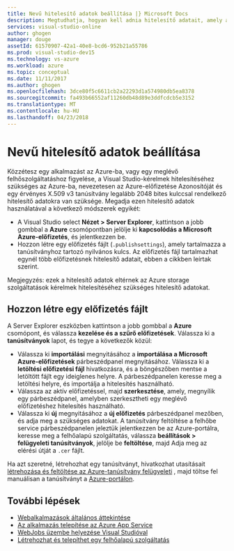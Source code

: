 ```yaml
---
title: Nevű hitelesítő adatok beállítása |} Microsoft Docs
description: Megtudhatja, hogyan kell adnia hitelesítő adatait, amely a Visual Studio használatával kérések hitelesítése az Azure-ra, így közzétenni egy alkalmazást az Azure-bA a Visual Studio vagy egy meglévő felhőszolgáltatáshoz figyelése.
services: visual-studio-online
author: ghogen
manager: douge
assetId: 61570907-42a1-40e8-bcd6-952b21a55786
ms.prod: visual-studio-dev15
ms.technology: vs-azure
ms.workload: azure
ms.topic: conceptual
ms.date: 11/11/2017
ms.author: ghogen
ms.openlocfilehash: 3dce80f5c6611cb2a22293d1a574980db5ea8378
ms.sourcegitcommit: fa493b66552af11260db48d89e3ddfcdcb5e3152
ms.translationtype: MT
ms.contentlocale: hu-HU
ms.lasthandoff: 04/23/2018
---
```

# <a name="set-up-named-authentication-credentials"></a>Nevű hitelesítő adatok beállítása

Közzétesz egy alkalmazást az Azure-ba, vagy egy meglévő felhőszolgáltatáshoz figyelése, a Visual Studio-kérelmek hitelesítéséhez szükséges az Azure-ba, nevezetesen az Azure-előfizetése Azonosítóját és egy érvényes X.509 v3 tanúsítvány legalább 2048 bites kulccsal rendelkező hitelesítő adatokra van szüksége. Megadja ezen hitelesítő adatok használatával a következő módszerek egyikét:

- A Visual Studio select **Nézet > Server Explorer**, kattintson a jobb gombbal a **Azure** csomópontban jelölje ki **kapcsolódás a Microsoft Azure-előfizetés**, és jelentkezzen be.
- Hozzon létre egy előfizetés fájlt (`.publishsettings`), amely tartalmazza a tanúsítványhoz tartozó nyilvános kulcs. Az előfizetés fájl tartalmazhat egynél több előfizetésnek hitelesítő adatait, ebben a cikkben leírtak szerint.

Megjegyzés: ezek a hitelesítő adatok eltérnek az Azure storage szolgáltatások kérelmek hitelesítéséhez szükséges hitelesítő adatokat.

## <a name="create-a-subscription-file"></a>Hozzon létre egy előfizetés fájlt

A Server Explorer eszközben kattintson a jobb gombbal a **Azure** csomópont, és válassza **kezelése és a szűrő előfizetések**. Válassza ki a **tanúsítványok** lapot, és tegye a következők közül:

- Válassza ki **importálási** megnyitásához a **importálása a Microsoft Azure-előfizetések** párbeszédpanel megnyitásához. Válassza ki a **letöltési előfizetési fájl** hivatkozásra, és a böngészőben mentse a letöltött fájlt egy ideiglenes helyre. A párbeszédpanelen keresse meg a letöltési helyre, és importálja a hitelesítés használható.
- Válassza az aktív előfizetéssel, majd **szerkesztése**, amely, megnyílik egy párbeszédpanel, amelyben szerkesztheti egy meglévő előfizetéshez hitelesítés használható.
- Válassza ki **új** megnyitásához a **új előfizetés** párbeszédpanel mezőben, és adja meg a szükséges adatokat. A tanúsítvány feltöltése a felhőbe service párbeszédpanelen jeleztük jelentkezzen be az Azure-portálra, keresse meg a felhőalapú szolgáltatás, válassza **beállítások > felügyeleti tanúsítványok**, jelölje be **feltöltése**, majd Adja meg az elérési útját a `.cer` fájlt.

Ha azt szeretné, létrehozhat egy tanúsítványt, hivatkozhat utasításait [létrehozása és feltöltése az Azure-tanúsítvány felügyeleti](https://msdn.microsoft.com/library/windowsazure/gg551722.aspx) , majd töltse fel manuálisan a tanúsítványt a [Azure-portálon](https://portal.azure.com/).

## <a name="next-steps"></a>További lépések

- [Webalkalmazások általános áttekintése](https://docs.microsoft.com/azure/app-service/)
- [Az alkalmazás telepítése az Azure App Service](https://docs.microsoft.com/azure/app-service/app-service-deploy-local-git) 
- [WebJobs üzembe helyezése Visual Studióval](https://docs.microsoft.com/azure/app-service/websites-dotnet-deploy-webjobs)
- [Létrehozhat és telepíthet egy felhőalapú szolgáltatás](https://docs.microsoft.com/azure/cloud-services/cloud-services-how-to-create-deploy-portal)